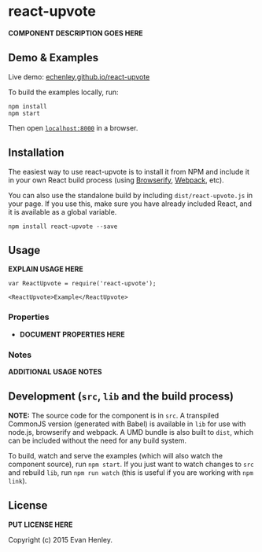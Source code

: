# react-upvote

__COMPONENT DESCRIPTION GOES HERE__


## Demo & Examples

Live demo: [echenley.github.io/react-upvote](http://echenley.github.io/react-upvote/)

To build the examples locally, run:

```
npm install
npm start
```

Then open [`localhost:8000`](http://localhost:8000) in a browser.


## Installation

The easiest way to use react-upvote is to install it from NPM and include it in your own React build process (using [Browserify](http://browserify.org), [Webpack](http://webpack.github.io/), etc).

You can also use the standalone build by including `dist/react-upvote.js` in your page. If you use this, make sure you have already included React, and it is available as a global variable.

```
npm install react-upvote --save
```


## Usage

__EXPLAIN USAGE HERE__

```
var ReactUpvote = require('react-upvote');

<ReactUpvote>Example</ReactUpvote>
```

### Properties

* __DOCUMENT PROPERTIES HERE__

### Notes

__ADDITIONAL USAGE NOTES__


## Development (`src`, `lib` and the build process)

**NOTE:** The source code for the component is in `src`. A transpiled CommonJS version (generated with Babel) is available in `lib` for use with node.js, browserify and webpack. A UMD bundle is also built to `dist`, which can be included without the need for any build system.

To build, watch and serve the examples (which will also watch the component source), run `npm start`. If you just want to watch changes to `src` and rebuild `lib`, run `npm run watch` (this is useful if you are working with `npm link`).

## License

__PUT LICENSE HERE__

Copyright (c) 2015 Evan Henley.

